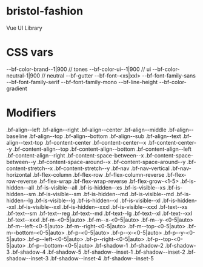 # bristol-fashion
Vue UI Library


# CSS vars
--bf-color-brand-<type>-1|900 // tones
--bf-color-ui-<type>-1|900 // ui
--bf-color-neutral-1|900 // neutral
--bf-gutter
--bf-font-<xs|xxl>
--bf-font-family-sans
--bf-font-family-serif
--bf-font-family-mono
--bf-line-height
--bf-color-gradient

# Modifiers
.bf-align--left
.bf-align--right
.bf-align--center
.bf-align--middle
.bf-align--baseline
.bf-align--top
.bf-align--bottom
.bf-align--sub
.bf-align--text
.bf-align--text-top
.bf-content-center
.bf-content-center--x
.bf-content-center--y
.bf-content-align--top
.bf-content-align--bottom
.bf-content-align--left
.bf-content-align--right
.bf-content-space-between--x
.bf-content-space-between--y
.bf-content-space-around--x
.bf-content-space-around--y
.bf-content-stretch--x
.bf-content-stretch--y
.bf-nav
.bf-nav-vertical
.bf-nav-horizontal
.bf-flex-column
.bf-flex-row
.bf-flex-column-reverse
.bf-flex-row-reverse
.bf-flex-wrap
.bf-flex-wrap-reverse
.bf-flex-grow-<1-5>
.bf-is-hidden--all
.bf-is-visible--all
.bf-is-hidden--xs
.bf-is-visible--xs
.bf-is-hidden--sm
.bf-is-visible--sm
.bf-is-hidden--md
.bf-is-visible--md
.bf-is-hidden--lg
.bf-is-visible--lg
.bf-is-hidden--xl
.bf-is-visible--xl
.bf-is-hidden--xxl
.bf-is-visible--xxl
.bf-is-hidden--xxxl
.bf-is-visible--xxxl
.bf-text--xs
.bf-text--sm
.bf-text--reg
.bf-text--md
.bf-text--lg
.bf-text--xl
.bf-text--xxl
.bf-text--xxxl
.bf-m-<0-5|auto>
.bf-m--x-<0-5|auto>
.bf-m--y-<0-5|auto>
.bf-m--left-<0-5|auto>
.bf-m--right-<0-5|auto>
.bf-m--top-<0-5|auto>
.bf-m--bottom-<0-5|auto>
.bf-p-<0-5|auto>
.bf-p--x-<0-5|auto>
.bf-p--y-<0-5|auto>
.bf-p--left-<0-5|auto>
.bf-p--right-<0-5|auto>
.bf-p--top-<0-5|auto>
.bf-p--bottom-<0-5|auto>
.bf-shadow-1
.bf-shadow-2
.bf-shadow-3
.bf-shadow-4
.bf-shadow-5
.bf-shadow--inset-1
.bf-shadow--inset-2
.bf-shadow--inset-3
.bf-shadow--inset-4
.bf-shadow--inset-5